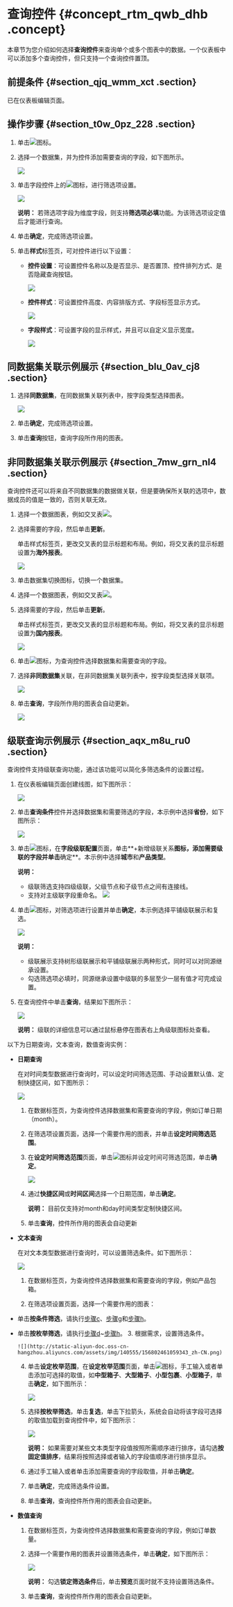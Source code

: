 # 查询控件 {#concept_rtm_qwb_dhb .concept}

本章节为您介绍如何选择**查询控件**来查询单个或多个图表中的数据。一个仪表板中可以添加多个查询控件，但只支持一个查询控件置顶。

## 前提条件 {#section_qjq_wmm_xct .section}

已在仪表板编辑页面。

## 操作步骤 {#section_t0w_0pz_228 .section}

1.  单击![](http://static-aliyun-doc.oss-cn-hangzhou.aliyuncs.com/assets/img/140555/156802460759510_zh-CN.png)图标。
2.  选择一个数据集，并为控件添加需要查询的字段，如下图所示。

    ![](http://static-aliyun-doc.oss-cn-hangzhou.aliyuncs.com/assets/img/140555/156802460747578_zh-CN.png)

3.  单击字段控件上的![](http://static-aliyun-doc.oss-cn-hangzhou.aliyuncs.com/assets/img/140555/156802460758459_zh-CN.png)图标，进行筛选项设置。

    ![](http://static-aliyun-doc.oss-cn-hangzhou.aliyuncs.com/assets/img/140555/156802460844555_zh-CN.png)

    **说明：** 若筛选项字段为维度字段，则支持**筛选项必填**功能。为该筛选项设定值后才能进行查询。

4.  单击**确定**，完成筛选项设置。
5.  单击**样式**标签页，可对控件进行以下设置：

    -   **控件设置**：可设置控件名称以及是否显示、是否置顶、控件排列方式、是否隐藏查询按钮。

        ![](http://static-aliyun-doc.oss-cn-hangzhou.aliyuncs.com/assets/img/140555/156802460843674_zh-CN.png)

    -   **控件样式**：可设置控件高度、内容排版方式、字段标签显示方式。

        ![](http://static-aliyun-doc.oss-cn-hangzhou.aliyuncs.com/assets/img/140555/156802460843678_zh-CN.png)

    -   **字段样式**：可设置字段的显示样式，并且可以自定义显示宽度。

        ![](http://static-aliyun-doc.oss-cn-hangzhou.aliyuncs.com/assets/img/140555/156802460843679_zh-CN.png)


## 同数据集关联示例展示 {#section_blu_0av_cj8 .section}

1.  选择**同数据集**，在同数据集关联列表中，按字段类型选择图表。

    ![](http://static-aliyun-doc.oss-cn-hangzhou.aliyuncs.com/assets/img/140555/156802460859339_zh-CN.png)

2.  单击**确定**，完成筛选项设置。
3.  单击**查询**按钮，查询字段所作用的图表。


## 非同数据集关联示例展示 {#section_7mw_grn_nl4 .section}

查询控件还可以将来自不同数据集的数据做关联，但是要确保所关联的选项中，数据成员的值是一致的，否则关联无效。

1.  选择一个数据图表，例如交叉表![](http://static-aliyun-doc.oss-cn-hangzhou.aliyuncs.com/assets/img/140555/156802460859348_zh-CN.png)。

2.  选择需要的字段，然后单击**更新**。

    单击样式标签页，更改交叉表的显示标题和布局。例如，将交叉表的显示标题设置为**海外报表**。

    ![](http://static-aliyun-doc.oss-cn-hangzhou.aliyuncs.com/assets/img/140555/156802460859350_zh-CN.png)

3.  单击数据集切换图标，切换一个数据集。

4.  选择一个数据图表，例如交叉表![](http://static-aliyun-doc.oss-cn-hangzhou.aliyuncs.com/assets/img/140555/156802460859348_zh-CN.png)。

5.  选择需要的字段，然后单击**更新**。

    单击样式标签页，更改交叉表的显示标题和布局。例如，将交叉表的显示标题设置为**国内报表**。

    ![](http://static-aliyun-doc.oss-cn-hangzhou.aliyuncs.com/assets/img/140555/156802460859353_zh-CN.png)

6.  单击![](http://static-aliyun-doc.oss-cn-hangzhou.aliyuncs.com/assets/img/140555/156802460859354_zh-CN.png)图标，为查询控件选择数据集和需要查询的字段。

7.  选择**非同数据集**关联，在非同数据集关联列表中，按字段类型选择关联项。

    ![](http://static-aliyun-doc.oss-cn-hangzhou.aliyuncs.com/assets/img/140555/156802460859367_zh-CN.png)

8.  单击**查询**，字段所作用的图表会自动更新。

    ![](http://static-aliyun-doc.oss-cn-hangzhou.aliyuncs.com/assets/img/140555/156802460959368_zh-CN.png)


## 级联查询示例展示 {#section_aqx_m8u_ru0 .section}

查询控件支持级联查询功能，通过该功能可以简化多筛选条件的设置过程。

1.  在仪表板编辑页面创建线图，如下图所示：

    ![](http://static-aliyun-doc.oss-cn-hangzhou.aliyuncs.com/assets/img/140555/156802460947586_zh-CN.png)

2.  单击**查询条件**控件并选择数据集和需要筛选的字段，本示例中选择**省份**，如下图所示：

    ![](http://static-aliyun-doc.oss-cn-hangzhou.aliyuncs.com/assets/img/140555/156802460947587_zh-CN.png)

3.  单击![](http://static-aliyun-doc.oss-cn-hangzhou.aliyuncs.com/assets/img/140555/156802460958510_zh-CN.png)图标，在**字段级联配置**页面，单击**+新增级联关系**图标，添加需要级联的字段并单击**确定**。本示例中选择**城市**和**产品类型**。

    **说明：** 

    -   级联筛选支持四级级联，父级节点和子级节点之间有连接线。
    -   支持对主级联字段重命名。
    ![](http://static-aliyun-doc.oss-cn-hangzhou.aliyuncs.com/assets/img/140555/156802460947588_zh-CN.png)

4.  单击![](http://static-aliyun-doc.oss-cn-hangzhou.aliyuncs.com/assets/img/140555/156802460958511_zh-CN.png)图标，对筛选项进行设置并单击**确定**，本示例选择平铺级联展示和复选。

    ![](http://static-aliyun-doc.oss-cn-hangzhou.aliyuncs.com/assets/img/140555/156802460947589_zh-CN.png)

    **说明：** 

    -   级联展示支持树形级联展示和平铺级联展示两种形式，同时可以对同源继承设置。
    -   勾选筛选项必填时，同源继承设置中级联的多层至少一层有值才可完成设置。
5.  在查询控件中单击**查询**，结果如下图所示：

    ![](http://static-aliyun-doc.oss-cn-hangzhou.aliyuncs.com/assets/img/140555/156802460947590_zh-CN.png)

    **说明：** 级联的详细信息可以通过鼠标悬停在图表右上角级联图标处查看。


以下为日期查询，文本查询，数值查询实例：

-   **日期查询**

    在对时间类型数据进行查询时，可以设定时间筛选范围、手动设置默认值、定制快捷区间，如下图所示：

    ![](http://static-aliyun-doc.oss-cn-hangzhou.aliyuncs.com/assets/img/140555/156802460947591_zh-CN.png)

    1.  在数据标签页，为查询控件选择数据集和需要查询的字段，例如订单日期（month）。

    2.  在筛选项设置页面，选择一个需要作用的图表，并单击**设定时间筛选范围**。

    3.  在**设定时间筛选范围**页面，单击![](http://static-aliyun-doc.oss-cn-hangzhou.aliyuncs.com/assets/img/140555/156802460958512_zh-CN.png)图标并设定时间可筛选范围，单击**确定**。

        ![](http://static-aliyun-doc.oss-cn-hangzhou.aliyuncs.com/assets/img/140555/156802460947592_zh-CN.png)

    4.  通过**快捷区间**或**时间区间**选择一个日期范围，单击**确定**。

        **说明：** 目前仅支持对month和day时间类型定制快捷区间。

    5.  单击**查询**，控件所作用的图表会自动更新

-   **文本查询**

    在对文本类型数据进行查询时，可以设置筛选条件。如下图所示：

    ![](http://static-aliyun-doc.oss-cn-hangzhou.aliyuncs.com/assets/img/140555/156802460947594_zh-CN.png)

    1.  在数据标签页，为查询控件选择数据集和需要查询的字段，例如产品包箱。

    2.  在筛选项设置页面，选择一个需要作用的图表：

-   单击**按条件筛选**，请执行[步骤c](#li_tiaojian)、[步骤g](#li_g)和[步骤h](#li_h)。
-   单击**按枚举筛选**，请执行[步骤d](#li_meiju)~[步骤h](#li_h)。
    3.  根据需求，设置筛选条件。

        ![](http://static-aliyun-doc.oss-cn-hangzhou.aliyuncs.com/assets/img/140555/156802461059343_zh-CN.png)

    4.  单击**设定枚举范围**，在**设定枚举范围**页面，单击![](http://static-aliyun-doc.oss-cn-hangzhou.aliyuncs.com/assets/img/140555/156802460958512_zh-CN.png)图标，手工输入或者单击添加可选择的取值，如**中型箱子**、**大型箱子**、**小型包裹**、**小型箱子**，单击**确定**，如下图所示：

        ![](http://static-aliyun-doc.oss-cn-hangzhou.aliyuncs.com/assets/img/140555/156802461047595_zh-CN.png)

    5.  选择**按枚举筛选**，单击**复选**，单击下拉箭头，系统会自动将该字段可选择的取值加载到查询控件中，如下图所示：

        ![](http://static-aliyun-doc.oss-cn-hangzhou.aliyuncs.com/assets/img/140555/156802461047596_zh-CN.png)

        **说明：** 如果需要对某些文本类型字段值按照所需顺序进行排序，请勾选**按固定值排序**，结果将按照选择或者输入的字段值顺序进行排序显示。

    6.  通过手工输入或者单击添加需要查询的字段取值，并单击**确定**。

    7.  单击**确定**，完成筛选条件设置。
    8.  单击**查询**，查询控件所作用的图表会自动更新。

-   **数值查询** 
    1.  在数据标签页，为查询控件选择数据集和需要查询的字段，例如订单数量。
    2.  选择一个需要作用的图表并设置筛选条件，单击**确定**，如下图所示：

        ![](http://static-aliyun-doc.oss-cn-hangzhou.aliyuncs.com/assets/img/140555/156802461047597_zh-CN.png)

        **说明：** 勾选**锁定筛选条件**后，单击**预览**页面时就不支持设置筛选条件。

    3.  单击**查询**，查询控件所作用的图表会自动更新。

